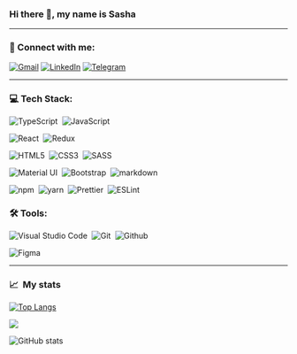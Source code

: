 ### Hi there 👋, my name is Sasha

***

### 🤝 Connect with me:
[<img alt="Gmail" src="https://img.shields.io/badge/Gmail-E4405F.svg?&style=for-the-badge&logo=gmail&logoColor=white" />](mailto:mr.mahahei.sasha@gmail.com)
[<img alt="LinkedIn" src="https://img.shields.io/badge/linkedin-0077B5.svg?&style=for-the-badge&logo=linkedin&logoColor=white" />](https://www.linkedin.com/in/Aliaksandr-Makhakhei/)
[<img alt="Telegram" src="https://img.shields.io/badge/Telegram-26A5E4.svg?&style=for-the-badge&logo=telegram&logoColor=white" />](https://t.me/TimE_is_ReaL)

***

### 💻 Tech Stack:

<img alt="TypeScript" src="https://img.shields.io/badge/typescript-007ACC.svg?&style=for-the-badge&logo=typescript&logoColor=fff" />&nbsp;
<img alt="JavaScript" src="https://img.shields.io/badge/javascript-F7DF1E.svg?&style=for-the-badge&logo=javascript&logoColor=fff" />&nbsp;
<!-- <img alt="Next" src="https://img.shields.io/badge/next-000.svg?&style=for-the-badge&logo=next.js&logoColor=fff" />&nbsp; -->
<img alt="React" src="https://img.shields.io/badge/react-61DAFB.svg?&style=for-the-badge&logo=react&logoColor=fff" />&nbsp;
<img alt="Redux" src="https://img.shields.io/badge/redux-764ABC.svg?&style=for-the-badge&logo=redux&logoColor=fff" />&nbsp;
<!-- <img alt="Redux-saga" src="https://img.shields.io/badge/redux saga-939393.svg?&style=for-the-badge&logo=redux-saga&logoColor=fff" />&nbsp;
<img alt="Graphql" src="https://img.shields.io/badge/graphql-E10098.svg?&style=for-the-badge&logo=graphql&logoColor=fff" />&nbsp;
<img alt="Nodejs" src="https://img.shields.io/badge/node.js-90C53F.svg?&style=for-the-badge&logo=node.js&logoColor=fff" />&nbsp;
<img alt="Express" src="https://img.shields.io/badge/express-000000.svg?&style=for-the-badge&logo=express&logoColor=fff" />&nbsp;
<img alt="Mongodb" src="https://img.shields.io/badge/mongodb-26A944.svg?&style=for-the-badge&logo=mongodb&logoColor=fff" />&nbsp; -->
<img alt="HTML5" src="https://img.shields.io/badge/html-E34F26.svg?&style=for-the-badge&logo=html5&logoColor=fff" />&nbsp;
<img alt="CSS3" src="https://img.shields.io/badge/css-1572B6.svg?&style=for-the-badge&logo=css3&logoColor=fff" />&nbsp;
<img alt="SASS" src="https://img.shields.io/badge/sass-CF649A.svg?&style=for-the-badge&logo=sass&logoColor=fff" />&nbsp;
<!-- <img alt="Ant Design" src="https://img.shields.io/badge/Ant%20Design-0170FE.svg?style=for-the-badge&logo=antdesign&logoColor=fff" />&nbsp; -->
<img alt="Material UI" src="https://img.shields.io/badge/material%20UI-0081CB.svg?style=for-the-badge&logo=materialui&logoColor=fff" />&nbsp;
<img alt="Bootstrap" src="https://img.shields.io/badge/bootstrap-7610F7.svg?&style=for-the-badge&logo=bootstrap&logoColor=fff" />&nbsp;
<img alt="markdown" src="https://img.shields.io/badge/markdown-000.svg?&style=for-the-badge&logo=markdown&logoColor=fff" />&nbsp;
<!-- <img alt="Webpack" src="https://img.shields.io/badge/Webpack-8DD6F9.svg?style=for-the-badge&logo=webpack&logoColor=fff" />&nbsp;
<img alt="Gulp" src="https://img.shields.io/badge/Gulp-CF4647.svg?style=for-the-badge&logo=gulp&logoColor=fff" />&nbsp; -->
<!-- <img alt="Firebase" src="https://img.shields.io/badge/Firebase-FFCA28.svg?style=for-the-badge&logo=firebase&logoColor=fff" />&nbsp; -->
<img alt="npm" src="https://img.shields.io/badge/npm-CB3837.svg?style=for-the-badge&logo=npm&logoColor=fff" />&nbsp;
<img alt="yarn" src="https://img.shields.io/badge/yarn-2C8EBB.svg?style=for-the-badge&logo=yarn&logoColor=fff" />&nbsp;
<img alt="Prettier" src="https://img.shields.io/badge/Prettier-F7B93E.svg?style=for-the-badge&logo=prettier&logoColor=fff" />&nbsp;
<img alt="ESLint" src="https://img.shields.io/badge/ESLint-4B32C3.svg?style=for-the-badge&logo=ESLint&logoColor=fff" />&nbsp;

### 🛠 Tools:

<!-- <img alt="WebStorm" src="https://img.shields.io/badge/-WebStorm-black?style=for-the-badge&logo=webstorm&logoColor=fff" />&nbsp; -->
<img alt="Visual Studio Code" src="https://img.shields.io/badge/Visual Studio Code-007ACC.svg?&style=for-the-badge&logo=visual-studio-code&logoColor=fff" />&nbsp;
<img alt="Git" src="https://img.shields.io/badge/git-F05033.svg?&style=for-the-badge&logo=git&logoColor=fff" />&nbsp;
<img alt="Github" src="https://img.shields.io/badge/github-000.svg?&style=for-the-badge&logo=github&logoColor=fff" />&nbsp;
<!-- <img alt="Gitlab" src="https://img.shields.io/badge/gitlab-380D75.svg?&style=for-the-badge&logo=gitlab&logoColor=fff" />&nbsp;
<img alt="Postman" src="https://img.shields.io/badge/postman-FF6C37.svg?style=for-the-badge&logo=postman&logoColor=fff" />
<img alt="Jira" src="https://img.shields.io/badge/jira-2D80FF.svg?&style=for-the-badge&logo=jira&logoColor=fff" />&nbsp;
<img alt="Airtable" src="https://img.shields.io/badge/airtable-18BFFF.svg?&style=for-the-badge&logo=airtable&logoColor=fff" />&nbsp;
<img alt="Worksection" src="https://img.shields.io/badge/worksection-00D564.svg?&style=for-the-badge&logo=wattpad&logoColor=fff" />&nbsp;
<img alt="Heroku" src="https://img.shields.io/badge/heroku-5920B1.svg?&style=for-the-badge&logo=heroku&logoColor=fff" />&nbsp;
<img alt="Photoshop" src="https://img.shields.io/badge/photoshop-31A8FF.svg?&style=for-the-badge&logo=adobe-photoshop&logoColor=fff" />&nbsp; -->
<img alt="Figma" src="https://img.shields.io/badge/figma-F24E1E.svg?&style=for-the-badge&logo=figma&logoColor=fff" />&nbsp;
<!-- <img alt="Slack" src="https://img.shields.io/badge/Slack-4A154B.svg?&style=for-the-badge&logo=slack&logoColor=fff" />&nbsp; -->

***

### 📈  My stats

[![Top Langs](https://github-readme-stats-eight-theta.vercel.app/api/top-langs/?username=Aliaksandr-Makhakhei&theme=algolia&layout=compact)](https://github.com/anuraghazra/github-readme-stats)

![](https://www.codewars.com/users/TimE0is0ReaL/badges/large)

![GitHub stats](https://github-readme-stats.vercel.app/api?username=Aliaksandr-Makhakhei&show_icons=true&theme=algolia)
